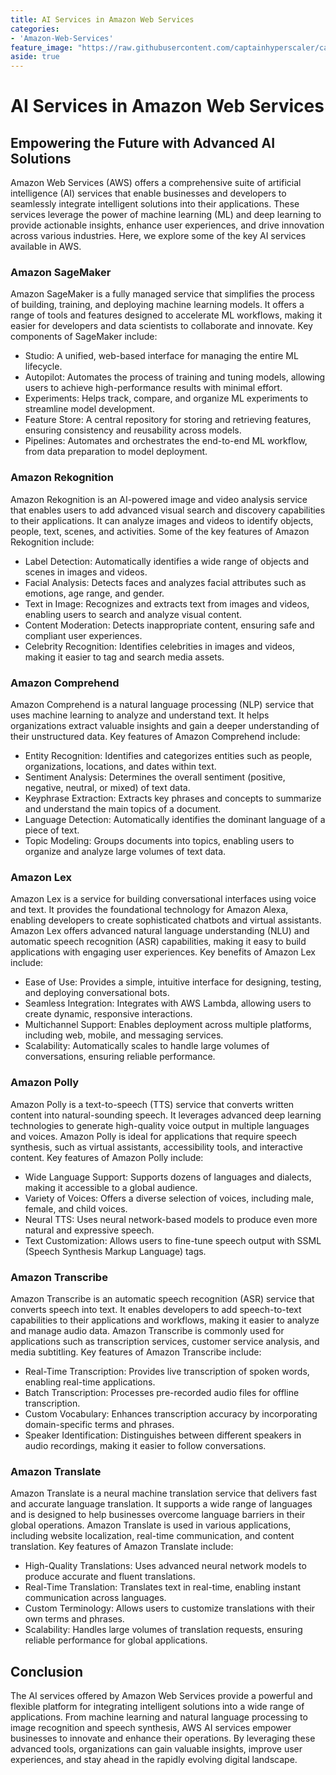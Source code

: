 ```yaml
---
title: AI Services in Amazon Web Services
categories:
- 'Amazon-Web-Services'
feature_image: "https://raw.githubusercontent.com/captainhyperscaler/captainhyperscaler.github.io/main/images/2023/banner/banner%20logo_without_background.png"
aside: true
---
```


# AI Services in Amazon Web Services #

## Empowering the Future with Advanced AI Solutions
Amazon Web Services (AWS) offers a comprehensive suite of artificial intelligence (AI) services that enable businesses and developers to seamlessly integrate intelligent solutions into their applications. These services leverage the power of machine learning (ML) and deep learning to provide actionable insights, enhance user experiences, and drive innovation across various industries. Here, we explore some of the key AI services available in AWS.
### Amazon SageMaker
Amazon SageMaker is a fully managed service that simplifies the process of building, training, and deploying machine learning models. It offers a range of tools and features designed to accelerate ML workflows, making it easier for developers and data scientists to collaborate and innovate. Key components of SageMaker include:
- Studio: A unified, web-based interface for managing the entire ML lifecycle.
- Autopilot: Automates the process of training and tuning models, allowing users to achieve high-performance results with minimal effort.
- Experiments: Helps track, compare, and organize ML experiments to streamline model development.
- Feature Store: A central repository for storing and retrieving features, ensuring consistency and reusability across models.
- Pipelines: Automates and orchestrates the end-to-end ML workflow, from data preparation to model deployment.
### Amazon Rekognition
Amazon Rekognition is an AI-powered image and video analysis service that enables users to add advanced visual search and discovery capabilities to their applications. It can analyze images and videos to identify objects, people, text, scenes, and activities. Some of the key features of Amazon Rekognition include:
- Label Detection: Automatically identifies a wide range of objects and scenes in images and videos.
- Facial Analysis: Detects faces and analyzes facial attributes such as emotions, age range, and gender.
- Text in Image: Recognizes and extracts text from images and videos, enabling users to search and analyze visual content.
- Content Moderation: Detects inappropriate content, ensuring safe and compliant user experiences.
- Celebrity Recognition: Identifies celebrities in images and videos, making it easier to tag and search media assets.
### Amazon Comprehend
Amazon Comprehend is a natural language processing (NLP) service that uses machine learning to analyze and understand text. It helps organizations extract valuable insights and gain a deeper understanding of their unstructured data. Key features of Amazon Comprehend include:
- Entity Recognition: Identifies and categorizes entities such as people, organizations, locations, and dates within text.
- Sentiment Analysis: Determines the overall sentiment (positive, negative, neutral, or mixed) of text data.
- Keyphrase Extraction: Extracts key phrases and concepts to summarize and understand the main topics of a document.
- Language Detection: Automatically identifies the dominant language of a piece of text.
- Topic Modeling: Groups documents into topics, enabling users to organize and analyze large volumes of text data.
### Amazon Lex
Amazon Lex is a service for building conversational interfaces using voice and text. It provides the foundational technology for Amazon Alexa, enabling developers to create sophisticated chatbots and virtual assistants. Amazon Lex offers advanced natural language understanding (NLU) and automatic speech recognition (ASR) capabilities, making it easy to build applications with engaging user experiences. Key benefits of Amazon Lex include:
-	Ease of Use: Provides a simple, intuitive interface for designing, testing, and deploying conversational bots.
- Seamless Integration: Integrates with AWS Lambda, allowing users to create dynamic, responsive interactions.
- Multichannel Support: Enables deployment across multiple platforms, including web, mobile, and messaging services.
- Scalability: Automatically scales to handle large volumes of conversations, ensuring reliable performance.
### Amazon Polly
Amazon Polly is a text-to-speech (TTS) service that converts written content into natural-sounding speech. It leverages advanced deep learning technologies to generate high-quality voice output in multiple languages and voices. Amazon Polly is ideal for applications that require speech synthesis, such as virtual assistants, accessibility tools, and interactive content. Key features of Amazon Polly include:
- Wide Language Support: Supports dozens of languages and dialects, making it accessible to a global audience.
- Variety of Voices: Offers a diverse selection of voices, including male, female, and child voices.
- Neural TTS: Uses neural network-based models to produce even more natural and expressive speech.
- Text Customization: Allows users to fine-tune speech output with SSML (Speech Synthesis Markup Language) tags.
### Amazon Transcribe
Amazon Transcribe is an automatic speech recognition (ASR) service that converts speech into text. It enables developers to add speech-to-text capabilities to their applications and workflows, making it easier to analyze and manage audio data. Amazon Transcribe is commonly used for applications such as transcription services, customer service analysis, and media subtitling. Key features of Amazon Transcribe include:
- Real-Time Transcription: Provides live transcription of spoken words, enabling real-time applications.
- Batch Transcription: Processes pre-recorded audio files for offline transcription.
- Custom Vocabulary: Enhances transcription accuracy by incorporating domain-specific terms and phrases.
- Speaker Identification: Distinguishes between different speakers in audio recordings, making it easier to follow conversations.
### Amazon Translate
Amazon Translate is a neural machine translation service that delivers fast and accurate language translation. It supports a wide range of languages and is designed to help businesses overcome language barriers in their global operations. Amazon Translate is used in various applications, including website localization, real-time communication, and content translation. Key features of Amazon Translate include:
- High-Quality Translations: Uses advanced neural network models to produce accurate and fluent translations.
- Real-Time Translation: Translates text in real-time, enabling instant communication across languages.
- Custom Terminology: Allows users to customize translations with their own terms and phrases.
- Scalability: Handles large volumes of translation requests, ensuring reliable performance for global applications.

## Conclusion
The AI services offered by Amazon Web Services provide a powerful and flexible platform for integrating intelligent solutions into a wide range of applications. From machine learning and natural language processing to image recognition and speech synthesis, AWS AI services empower businesses to innovate and enhance their operations. By leveraging these advanced tools, organizations can gain valuable insights, improve user experiences, and stay ahead in the rapidly evolving digital landscape.

